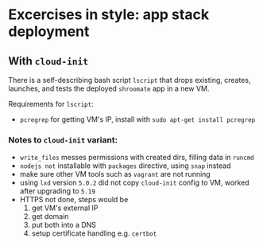 # Excercises in style: app stack deployment

## With `cloud-init`

There is a self-describing bash script `lscript` that drops existing, creates, launches, and tests the deployed `shroomate` app in a new VM.

Requirements for `lscript`: 
- `pcregrep` for getting VM's IP, install with `sudo apt-get install pcregrep`

### Notes to `cloud-init` variant:

- `write_files` messes permissions with created dirs, filling data in `runcmd`
- `nodejs not` installable with `packages` directive, using `snap` instead
- make sure other VM tools such as `vagrant` are not running
- using `lxd` version `5.0.2` did not copy `cloud-init` config to VM, worked after upgrading to `5.19`
- HTTPS not done, steps would be 
  1. get VM's external IP
  2. get domain
  3. put both into a DNS
  4. setup certificate handling e.g. `certbot`

